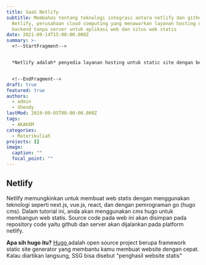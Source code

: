 ```yaml
---
title: SaaS Netlify
subtitle: Membahas tentang teknologi integrasi antara netlify dan github.
  Netlify, perusahaan cloud computing yang menawarkan layanan hosting dan
  backend tanpa server untuk aplikasi web dan situs web statis
date: 2021-09-14T15:00:00.000Z
summary: >-
  <!--StartFragment-->


  *Netlify adalah* penyedia layanan hosting untuk static site dengan berbagai fitur menarik. *Netlify* menyediakan semua kebutuhan untuk workflow web development


  <!--EndFragment-->
draft: true
featured: true
authors:
  - admin
  - Shendy
lastMod: 2019-09-05T00:00:00.000Z
tags:
  - AKAKOM
categories:
  - Materikuliah
projects: []
image:
  caption: ""
  focal_point: ""
---
```

## Netlify

Netlify memungkinkan untuk membuat web statis dengan menggunakan teknologi seperti next.js, vue.js, react, dan dengan pemrograman go (hugo cms). Dalam tutorial ini, anda akan menggunakan cms hugo untuk membangun web statis. Source code pada web ini akan disimpan pada repository code yaitu github dan server akan dijalankan pada platform netlify.

**Apa sih hugo itu?** [Hugo ](<>)adalah open source project berupa framework static site generator yang membantu kamu membuat website dengan cepat. Kalau diartikan langsung, SSG bisa disebut "penghasil website statis"
